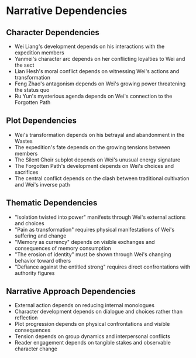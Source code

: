 # Narrative Dependencies

## Character Dependencies
- Wei Liang's development depends on his interactions with the expedition members
- Yanmei's character arc depends on her conflicting loyalties to Wei and the sect
- Lian Hesh's moral conflict depends on witnessing Wei's actions and transformation
- Feng Zhao's antagonism depends on Wei's growing power threatening the status quo
- Ru Yun's mysterious agenda depends on Wei's connection to the Forgotten Path

## Plot Dependencies
- Wei's transformation depends on his betrayal and abandonment in the Wastes
- The expedition's fate depends on the growing tensions between members
- The Silent Choir subplot depends on Wei's unusual energy signature
- The Forgotten Path's development depends on Wei's choices and sacrifices
- The central conflict depends on the clash between traditional cultivation and Wei's inverse path

## Thematic Dependencies
- "Isolation twisted into power" manifests through Wei's external actions and choices
- "Pain as transformation" requires physical manifestations of Wei's suffering and change
- "Memory as currency" depends on visible exchanges and consequences of memory consumption
- "The erosion of identity" must be shown through Wei's changing behavior toward others
- "Defiance against the entitled strong" requires direct confrontations with authority figures

## Narrative Approach Dependencies
- External action depends on reducing internal monologues
- Character development depends on dialogue and choices rather than reflection
- Plot progression depends on physical confrontations and visible consequences
- Tension depends on group dynamics and interpersonal conflicts
- Reader engagement depends on tangible stakes and observable character change
